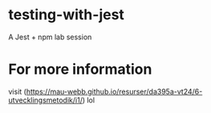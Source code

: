 # testing-with-jest
A Jest + npm lab session
# For more information 
visit (https://mau-webb.github.io/resurser/da395a-vt24/6-utvecklingsmetodik/i1/)
lol
